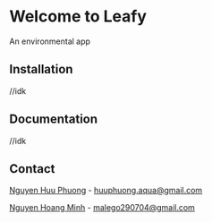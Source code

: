 # Welcome to Leafy
An environmental app
## Installation
//idk
## Documentation
//idk
## Contact
[Nguyen Huu Phuong](https://www.facebook.com/aquariasta/) - huuphuong.aqua@gmail.com

[Nguyen Hoang Minh](https://www.facebook.com/hoangminhnguyen.malego290704/) - malego290704@gmail.com
